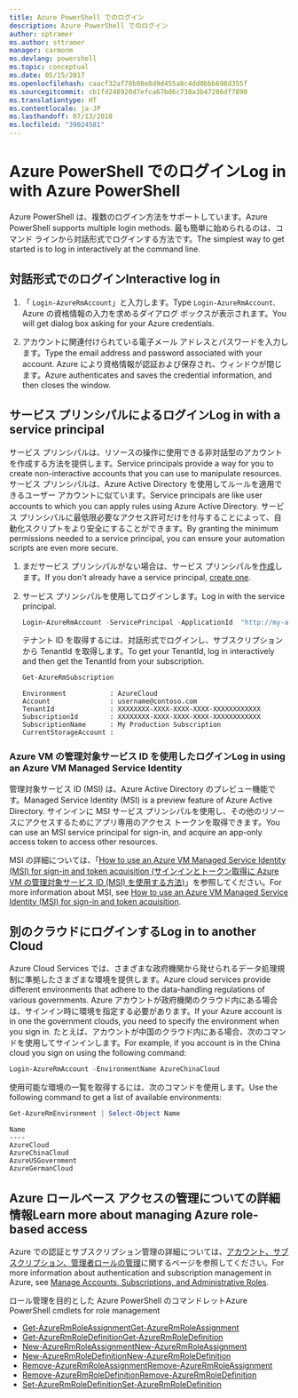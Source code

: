 ```yaml
---
title: Azure PowerShell でのログイン
description: Azure PowerShell でのログイン
author: sptramer
ms.author: sttramer
manager: carmonm
ms.devlang: powershell
ms.topic: conceptual
ms.date: 05/15/2017
ms.openlocfilehash: caacf32af78b98e8d9d455a8c4dd0bbb698d355f
ms.sourcegitcommit: cb1fd248920d7efca67bd6c738a3b47206df7890
ms.translationtype: HT
ms.contentlocale: ja-JP
ms.lasthandoff: 07/13/2018
ms.locfileid: "39024581"
---
```

# <a name="log-in-with-azure-powershell"></a><span data-ttu-id="994b0-103">Azure PowerShell でのログイン</span><span class="sxs-lookup"><span data-stu-id="994b0-103">Log in with Azure PowerShell</span></span>

<span data-ttu-id="994b0-104">Azure PowerShell は、複数のログイン方法をサポートしています。</span><span class="sxs-lookup"><span data-stu-id="994b0-104">Azure PowerShell supports multiple login methods.</span></span> <span data-ttu-id="994b0-105">最も簡単に始められるのは、コマンド ラインから対話形式でログインする方法です。</span><span class="sxs-lookup"><span data-stu-id="994b0-105">The simplest way to get started is to log in interactively at the command line.</span></span>

## <a name="interactive-log-in"></a><span data-ttu-id="994b0-106">対話形式でのログイン</span><span class="sxs-lookup"><span data-stu-id="994b0-106">Interactive log in</span></span>

1. <span data-ttu-id="994b0-107">「 `Login-AzureRmAccount`」と入力します。</span><span class="sxs-lookup"><span data-stu-id="994b0-107">Type `Login-AzureRmAccount`.</span></span> <span data-ttu-id="994b0-108">Azure の資格情報の入力を求めるダイアログ ボックスが表示されます。</span><span class="sxs-lookup"><span data-stu-id="994b0-108">You will get dialog box asking for your Azure credentials.</span></span>

2. <span data-ttu-id="994b0-109">アカウントに関連付けられている電子メール アドレスとパスワードを入力します。</span><span class="sxs-lookup"><span data-stu-id="994b0-109">Type the email address and password associated with your account.</span></span> <span data-ttu-id="994b0-110">Azure により資格情報が認証および保存され、ウィンドウが閉じます。</span><span class="sxs-lookup"><span data-stu-id="994b0-110">Azure authenticates and saves the credential information, and then closes the window.</span></span>

## <a name="log-in-with-a-service-principal"></a><span data-ttu-id="994b0-111">サービス プリンシパルによるログイン</span><span class="sxs-lookup"><span data-stu-id="994b0-111">Log in with a service principal</span></span>

<span data-ttu-id="994b0-112">サービス プリンシパルは、リソースの操作に使用できる非対話型のアカウントを作成する方法を提供します。</span><span class="sxs-lookup"><span data-stu-id="994b0-112">Service principals provide a way for you to create non-interactive accounts that you can use to manipulate resources.</span></span> <span data-ttu-id="994b0-113">サービス プリンシパルは、Azure Active Directory を使用してルールを適用できるユーザー アカウントに似ています。</span><span class="sxs-lookup"><span data-stu-id="994b0-113">Service principals are like user accounts to which you can apply rules using Azure Active Directory.</span></span> <span data-ttu-id="994b0-114">サービス プリンシパルに最低限必要なアクセス許可だけを付与することによって、自動化スクリプトをより安全にすることができます。</span><span class="sxs-lookup"><span data-stu-id="994b0-114">By granting the minimum permissions needed to a service principal, you can ensure your automation scripts are even more secure.</span></span>

1. <span data-ttu-id="994b0-115">まだサービス プリンシパルがない場合は、サービス プリンシパルを[作成](create-azure-service-principal-azureps.md)します。</span><span class="sxs-lookup"><span data-stu-id="994b0-115">If you don't already have a service principal, [create one](create-azure-service-principal-azureps.md).</span></span>

2. <span data-ttu-id="994b0-116">サービス プリンシパルを使用してログインします。</span><span class="sxs-lookup"><span data-stu-id="994b0-116">Log in with the service principal.</span></span>

    ```powershell
    Login-AzureRmAccount -ServicePrincipal -ApplicationId  "http://my-app" -Credential $pscredential -TenantId $tenantid
    ```

    <span data-ttu-id="994b0-117">テナント ID を取得するには、対話形式でログインし、サブスクリプションから TenantId を取得します。</span><span class="sxs-lookup"><span data-stu-id="994b0-117">To get your TenantId, log in interactively and then get the TenantId from your subscription.</span></span>

    ```powershell
    Get-AzureRmSubscription
    ```

    ```output
    Environment           : AzureCloud
    Account               : username@contoso.com
    TenantId              : XXXXXXXX-XXXX-XXXX-XXXX-XXXXXXXXXXXX
    SubscriptionId        : XXXXXXXX-XXXX-XXXX-XXXX-XXXXXXXXXXXX
    SubscriptionName      : My Production Subscription
    CurrentStorageAccount :
    ```

### <a name="log-in-using-an-azure-vm-managed-service-identity"></a><span data-ttu-id="994b0-118">Azure VM の管理対象サービス ID を使用したログイン</span><span class="sxs-lookup"><span data-stu-id="994b0-118">Log in using an Azure VM Managed Service Identity</span></span>

<span data-ttu-id="994b0-119">管理対象サービス ID (MSI) は、Azure Active Directory のプレビュー機能です。</span><span class="sxs-lookup"><span data-stu-id="994b0-119">Managed Service Identity (MSI) is a preview feature of Azure Active Directory.</span></span> <span data-ttu-id="994b0-120">サインインに MSI サービス プリンシパルを使用し、その他のリソースにアクセスするためにアプリ専用のアクセス トークンを取得できます。</span><span class="sxs-lookup"><span data-stu-id="994b0-120">You can use an MSI service principal for sign-in, and acquire an app-only access token to access other resources.</span></span>

<span data-ttu-id="994b0-121">MSI の詳細については、「[How to use an Azure VM Managed Service Identity (MSI) for sign-in and token acquisition (サインインとトークン取得に Azure VM の管理対象サービス ID (MSI) を使用する方法)](/azure/active-directory/msi-how-to-get-access-token-using-msi)」を参照してください。</span><span class="sxs-lookup"><span data-stu-id="994b0-121">For more information about MSI, see [How to use an Azure VM Managed Service Identity (MSI) for sign-in and token acquisition](/azure/active-directory/msi-how-to-get-access-token-using-msi).</span></span>

## <a name="log-in-to-another-cloud"></a><span data-ttu-id="994b0-122">別のクラウドにログインする</span><span class="sxs-lookup"><span data-stu-id="994b0-122">Log in to another Cloud</span></span>

<span data-ttu-id="994b0-123">Azure Cloud Services では、さまざまな政府機関から発せられるデータ処理規制に準拠したさまざまな環境を提供します。</span><span class="sxs-lookup"><span data-stu-id="994b0-123">Azure cloud services provide different environments that adhere to the data-handling regulations of various governments.</span></span> <span data-ttu-id="994b0-124">Azure アカウントが政府機関のクラウド内にある場合は、サインイン時に環境を指定する必要があります。</span><span class="sxs-lookup"><span data-stu-id="994b0-124">If your Azure account is in one the government clouds, you need to specify the environment when you sign in.</span></span> <span data-ttu-id="994b0-125">たとえば、アカウントが中国のクラウド内にある場合、次のコマンドを使用してサインインします。</span><span class="sxs-lookup"><span data-stu-id="994b0-125">For example, if you account is in the China cloud you sign on using the following command:</span></span>

```powershell
Login-AzureRmAccount -EnvironmentName AzureChinaCloud
```

<span data-ttu-id="994b0-126">使用可能な環境の一覧を取得するには、次のコマンドを使用します。</span><span class="sxs-lookup"><span data-stu-id="994b0-126">Use the following command to get a list of available environments:</span></span>

```powershell
Get-AzureRmEnvironment | Select-Object Name
```

```output
Name
----
AzureCloud
AzureChinaCloud
AzureUSGovernment
AzureGermanCloud
```

## <a name="learn-more-about-managing-azure-role-based-access"></a><span data-ttu-id="994b0-127">Azure ロールベース アクセスの管理についての詳細情報</span><span class="sxs-lookup"><span data-stu-id="994b0-127">Learn more about managing Azure role-based access</span></span>

<span data-ttu-id="994b0-128">Azure での認証とサブスクリプション管理の詳細については、[アカウント、サブスクリプション、管理者ロールの管理](/azure/active-directory/role-based-access-control-configure)に関するページを参照してください。</span><span class="sxs-lookup"><span data-stu-id="994b0-128">For more information about authentication and subscription management in Azure, see [Manage Accounts, Subscriptions, and Administrative Roles](/azure/active-directory/role-based-access-control-configure).</span></span>

<span data-ttu-id="994b0-129">ロール管理を目的とした Azure PowerShell のコマンドレット</span><span class="sxs-lookup"><span data-stu-id="994b0-129">Azure PowerShell cmdlets for role management</span></span>

* [<span data-ttu-id="994b0-130">Get-AzureRmRoleAssignment</span><span class="sxs-lookup"><span data-stu-id="994b0-130">Get-AzureRmRoleAssignment</span></span>](/powershell/module/AzureRM.Resources/Get-AzureRmRoleAssignment)
* [<span data-ttu-id="994b0-131">Get-AzureRmRoleDefinition</span><span class="sxs-lookup"><span data-stu-id="994b0-131">Get-AzureRmRoleDefinition</span></span>](/powershell/module/AzureRM.Resources/Get-AzureRmRoleDefinition)
* [<span data-ttu-id="994b0-132">New-AzureRmRoleAssignment</span><span class="sxs-lookup"><span data-stu-id="994b0-132">New-AzureRmRoleAssignment</span></span>](/powershell/module/AzureRM.Resources/New-AzureRmRoleAssignment)
* [<span data-ttu-id="994b0-133">New-AzureRmRoleDefinition</span><span class="sxs-lookup"><span data-stu-id="994b0-133">New-AzureRmRoleDefinition</span></span>](/powershell/module/AzureRM.Resources/New-AzureRmRoleDefinition)
* [<span data-ttu-id="994b0-134">Remove-AzureRmRoleAssignment</span><span class="sxs-lookup"><span data-stu-id="994b0-134">Remove-AzureRmRoleAssignment</span></span>](/powershell/module/AzureRM.Resources/Remove-AzureRmRoleAssignment)
* [<span data-ttu-id="994b0-135">Remove-AzureRmRoleDefinition</span><span class="sxs-lookup"><span data-stu-id="994b0-135">Remove-AzureRmRoleDefinition</span></span>](/powershell/module/AzureRM.Resources/Remove-AzureRmRoleDefinition)
* [<span data-ttu-id="994b0-136">Set-AzureRmRoleDefinition</span><span class="sxs-lookup"><span data-stu-id="994b0-136">Set-AzureRmRoleDefinition</span></span>](/powershell/moduel/AzureRM.Resources/Set-AzureRmRoleDefinition)
